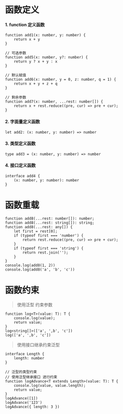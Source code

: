 <!--
 * @LastEditors: wudan01
 * @description: 文件描述
-->
# 函数定义

#### 1. function 定义函数
```
function add1(x: number, y: number) {
    return x + y
}

// 可选参数
function add5(x: number, y?: number) {
    return y ? x + y : x
}

// 默认赋值
function add6(x: number, y = 0, z: number, q = 1) {
    return x + y + z + q
}

// 剩余参数
function add7(x: number, ...rest: number[]) {
    return x + rest.reduce((pre, cur) => pre + cur);
}
```

#### 2. 字面量定义函数
```
let add2: (x: number, y: number) => number
```

#### 3. 类型定义函数
```
type add3 = (x: number, y: number) => number
```

#### 4. 接口定义函数
```
interface add4 {
    (x: number, y: number): number
}
```

# 函数重载
```
function add8(...rest: number[]): number;
function add8(...rest: string[]): string;
function add8(...rest: any[]) {
    let first = rest[0];
    if (typeof first === 'number') {
        return rest.reduce((pre, cur) => pre + cur);
    }
    if (typeof first === 'string') {
        return rest.join('');
    }
}
console.log(add8(1, 2))
console.log(add8('a', 'b', 'c'))
```

# 函数约束

> 使用泛型 约束参数
```
function log<T>(value: T): T {
    console.log(value);
    return value;
}
log<string[]>(['a', ',b', 'c'])
log(['a', ',b', 'c'])
```
> 使用接口继承约束泛型
```
interface Length {
    length: number
}

// 泛型的类型约束
// 使用泛型继承接口 进行约束 
function logAdvance<T extends Length>(value: T): T {
    console.log(value, value.length);
    return value;
}
logAdvance([1])
logAdvance('123')
logAdvance({ length: 3 })

```